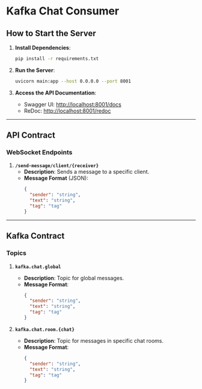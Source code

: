 # Kafka Chat Consumer

## How to Start the Server

1. **Install Dependencies**:
   ```bash
   pip install -r requirements.txt
   ```

2. **Run the Server**:
   ```bash
   uvicorn main:app --host 0.0.0.0 --port 8001
   ```

3. **Access the API Documentation**:
   - Swagger UI: [http://localhost:8001/docs](http://localhost:8001/docs)
   - ReDoc: [http://localhost:8001/redoc](http://localhost:8001/redoc)

---

## API Contract

### WebSocket Endpoints

1. **`/send-message/client/{receiver}`**
   - **Description**: Sends a message to a specific client.
   - **Message Format** (JSON):
     ```json
     {
       "sender": "string",
       "text": "string",
       "tag": "tag"
     }
     ```

---

## Kafka Contract

### Topics

1. **`kafka.chat.global`**
   - **Description**: Topic for global messages.
   - **Message Format**:
     ```json
     {
       "sender": "string",
       "text": "string",
       "tag": "tag"
     }
     ```

2. **`kafka.chat.room.{chat}`**
   - **Description**: Topic for messages in specific chat rooms.
   - **Message Format**:
     ```json
     {
       "sender": "string",
       "text": "string",
       "tag": "tag"
     }
     ```